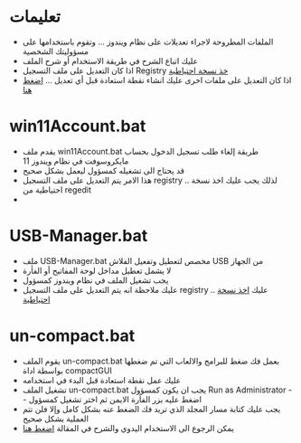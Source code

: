 # تعليمات
* الملفات المطروحة لاجراء تعديلات على نظام ويندوز ... وتقوم باستخدامها على مسؤوليتك الشخصية
* عليك اتباع الشرح في طريقة الاستخدام أو شرح الملف
* اذا كان التعديل على ملف التسجيل Registry <a href="https://ed3s.com/398" taregt="_blank">خذ نسخة احتياطية</a>
* اذا كان التعديل على ملفات اخرى عليك انشاء نقطة استعادة قبل أي تعديل ... <a href="https://ed3s.com/13065" target="_blank"> اضغط هنا </a>

  
# win11Account.bat
* يقدم ملف win11Account.bat طريقة إلغاء طلب تسجيل الدخول بحساب مايكروسوفت في نظام ويندوز 11
* قد يحتاج الى تشغيله كمسؤول ليعمل بشكل صحيح
* هذا الامر يتم التعديل على ملف التسجيل registry .. لذلك يجب عليك اخذ نسخة احتياطية من regedit
* 
# USB-Manager.bat
* ملف USB-Manager.bat مخصص لتعطيل وتفعيل الفلاش USB من الجهاز
* لا يشمل تعطيل مداخل لوحة المفاتيح أو الفأرة
* يجب تشغيل الملف في نظام ويندوز كمسؤول
* عليك ملاحظة انه يتم التعديل على ملف التسجيل registry .. عليك <a href="https://ed3s.com/13895">اخذ نسخة احتياطية</a>

# un-compact.bat
* يقوم الملف un-compact.bat بعمل فك ضغط للبرامج والالعاب التي تم ضغطها بواسطة اداة compactGUI
* عليك عمل نقطة استعادة قبل البدء في استخدامه
* تشغيل الملف un-compact.bat يجب ان يكون كمسؤول Run as Administrator -- اضغط عليه بزر الفأرة الايمن ثم اختر تشغيل كمسؤول
* يجب عليك كتابة مسار المجلد الذي تريد فك الضغط عنه بشكل كامل وإلا فلن تتم العملية بشكل صحيح
* يمكن الرجوع الى الاستخدام اليدوي والشرح في المقالة <a href="https://ed3s.com/30246" target="_blank"> اضغط هنا </a>
